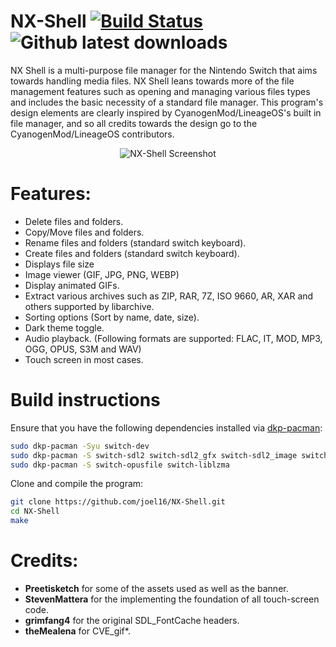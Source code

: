# NX-Shell [![Build Status](https://travis-ci.org/joel16/NX-Shell.svg?branch=master)](https://travis-ci.org/joel16/NX-Shell) ![Github latest downloads](https://img.shields.io/github/downloads/joel16/NX-Shell/total.svg)

NX Shell is a multi-purpose file manager for the Nintendo Switch that aims towards handling media files. NX Shell leans towards more of the file management features such as opening and managing various files types and includes the basic necessity of a standard file manager. This program's design elements are clearly inspired by CyanogenMod/LineageOS's built in file manager, and so all credits towards the design go to the CyanogenMod/LineageOS contributors.


<p align="center">
  <img src="https://i.imgur.com/cvpisEv.jpg" alt="NX-Shell Screenshot"/>
</p>


# Features:

- Delete files and folders.
- Copy/Move files and folders.
- Rename files and folders (standard switch keyboard).
- Create files and folders (standard switch keyboard).
- Displays file size
- Image viewer (GIF, JPG, PNG, WEBP)
- Display animated GIFs.
- Extract various archives such as ZIP, RAR, 7Z, ISO 9660, AR, XAR and others supported by libarchive. 
- Sorting options (Sort by name, date, size).
- Dark theme toggle.
- Audio playback. (Following formats are supported: FLAC, IT, MOD, MP3, OGG, OPUS, S3M and WAV)
- Touch screen in most cases.

# Build instructions

Ensure that you have the following dependencies installed via [dkp-pacman](https://github.com/devkitPro/pacman):
```bash
sudo dkp-pacman -Syu switch-dev
sudo dkp-pacman -S switch-sdl2 switch-sdl2_gfx switch-sdl2_image switch-sdl2_ttf
sudo dkp-pacman -S switch-opusfile switch-liblzma
```

Clone and compile the program:
```bash
git clone https://github.com/joel16/NX-Shell.git
cd NX-Shell
make
```

# Credits:

- **Preetisketch** for some of the assets used as well as the banner.
- **StevenMattera** for the implementing the foundation of all touch-screen code.
- **grimfang4** for the original SDL_FontCache headers.
- **theMealena** for CVE_gif*.
